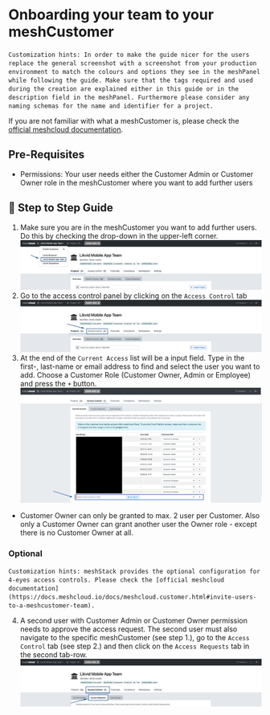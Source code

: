 # Onboarding your team to your meshCustomer

`Customization hints:
In order to make the guide nicer for the users replace the general screenshot with a screenshot from your production environment to match the colours and options they see in the meshPanel while following the guide. Make sure that the tags required and used during the creation are explained either in this guide or in the description field in the meshPanel. Furthermore please consider any naming schemas for the name and identifier for a project.`

If you are not familiar with what a meshCustomer is, please check the [official meshcloud documentation](https://docs.meshcloud.io/docs/meshcloud.index.html).

## Pre-Requisites

- Permissions: Your user needs either the Customer Admin or Customer Owner role in the meshCustomer where you want to add further users

## :shoe: Step to Step Guide
1. Make sure you are in the meshCustomer you want to add further users. Do this by checking the drop-down in the upper-left corner.
![Select meshCustomer in the upper left corner](../assets/customer/choose-customer.png "Pick meshCustomer")
2. Go to the access control panel by clicking on the `Access Control` tab
![Click the Access Control tab](../assets/customer/customer-access-control.png "Access Control")
3. At the end of the `Current Access` list will be a input field. Type in the first-, last-name or email address to find and select the user you want to add. Choose a Customer Role (Customer Owner, Admin or Employee) and press the `+` button.
![Add a user to the customer](../assets/customer/customer-access-control-add-a-user.png "add a user")
* Customer Owner can only be granted to max. 2 user per Customer. Also only a Customer Owner can grant another user the Owner role - except there is no Customer Owner at all.

### Optional
`Customization hints:
meshStack provides the optional configuration for 4-eyes access controls.
Please check the [official meshcloud documentation](https://docs.meshcloud.io/docs/meshcloud.customer.html#invite-users-to-a-meshcustomer-team).`

4. A second user with Customer Admin or Customer Owner permission needs to approve the access request. The second user must also navigate to the specific meshCustomer (see step 1.), go to the `Access Control` tab (see step 2.) and then click on the `Access Requests` tab in the second tab-row.
![Click the Access Requests tab](../assets/customer/customer-access-approve.png "Access Control - Access Requests")
